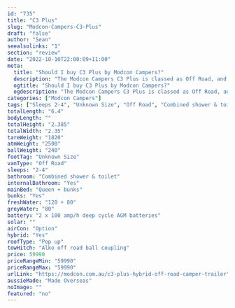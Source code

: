 ```yaml
---
id: "735"
title: "C3 Plus"
slug: "Modcon-Campers-C3-Plus"
draft: "false"
author: "Sean"
seealsolinks: "1"
section: "review"
date: "2022-10-10T22:00:09+11:00"
meta:
  title: "Should I buy C3 Plus by Modcon Campers?"
  description: "The Modcon Campers C3 Plus is classed as Off Road, and sleeps 2-4 people. It is Made Overseas and comes in at Unknown Size. It generally has Combined shower & toilet."
  ogtitle: "Should I buy C3 Plus by Modcon Campers?"
  ogdescription: "The Modcon Campers C3 Plus is classed as Off Road, and sleeps 2-4 people. It is Made Overseas and comes in at Unknown Size. It generally has Combined shower & toilet."
categories: ["Modcon Campers"]
tags: ["Sleeps 2-4", "Unknown Size", "Off Road", "Combined shower & toilet", "Pop up", "50 - 60k", "Made Overseas"]
totalLength: "6.4"
bodyLength: ""
totalHeight: "2.385"
totalWidth: "2.35"
tareWeight: "1820"
atmWeight: "2500"
ballWeight: "240"
footTag: "Unknown Size"
vanType: "Off Road"
sleeps: "2-4"
bathroom: "Combined shower & toilet"
internalBathroom: "Yes"
mainBed: "Queen + bunks"
bunks: "Yes"
freshWater: "120 + 80"
greyWater: "80"
battery: "2 x 100 amp/h deep cycle AGM batteries"
solar: ""
airCon: "Option"
hybrid: "Yes"
roofType: "Pop up"
towHitch: "Alko off road ball coupling"
price: 59990
priceRangeMin: "59990"
priceRangeMax: "59990"
urlLink: "https://modcon.com.au/c3-plus-hybrid-off-road-camper-trailer"
aussieMade: "Made Overseas"
noImage: ""
featured: "no"
---
```


